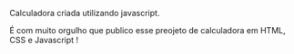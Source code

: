 Calculadora criada utilizando javascript.


É com muito orgulho que publico esse preojeto de calculadora em HTML, CSS e Javascript !
